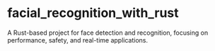 # facial_recognition_with_rust
A Rust-based project for face detection and recognition, focusing on performance, safety, and real-time applications.
